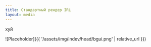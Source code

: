 ```yaml
---
title: Стандартный рендер IRL
layout: media
---
```


хуй

![Placeholder]({{ '/assets/img/indev/head/bgui.png' | relative_url }})